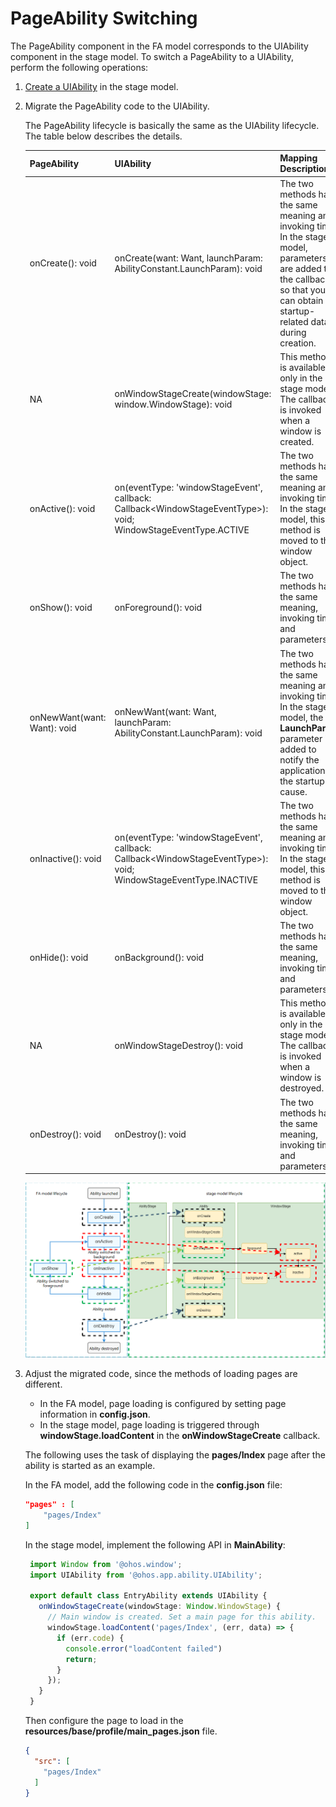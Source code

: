 # PageAbility Switching


The PageAbility component in the FA model corresponds to the UIAbility component in the stage model. To switch a PageAbility to a UIAbility, perform the following operations:


1. [Create a UIAbility](uiability-usage.md) in the stage model.

2. Migrate the PageAbility code to the UIAbility.

   The PageAbility lifecycle is basically the same as the UIAbility lifecycle. The table below describes the details.

   | PageAbility| UIAbility| Mapping Description|
   | -------- | -------- | -------- |
   | onCreate(): void| onCreate(want: Want, launchParam: AbilityConstant.LaunchParam): void | The two methods have the same meaning and invoking time. In the stage model, parameters are added to the callback so that you can obtain startup-related data during creation.|
   | NA | onWindowStageCreate(windowStage: window.WindowStage): void| This method is available only in the stage model. The callback is invoked when a window is created.|
   | onActive(): void | on(eventType: 'windowStageEvent', callback: Callback&lt;WindowStageEventType&gt;): void;<br>WindowStageEventType.ACTIVE | The two methods have the same meaning and invoking time. In the stage model, this method is moved to the window object.|
   | onShow(): void | onForeground(): void | The two methods have the same meaning, invoking time, and parameters.|
   | onNewWant(want: Want): void| onNewWant(want: Want, launchParam: AbilityConstant.LaunchParam): void | The two methods have the same meaning and invoking time. In the stage model, the **LaunchParam** parameter is added to notify the application of the startup cause.|
   | onInactive(): void| on(eventType: 'windowStageEvent', callback: Callback&lt;WindowStageEventType&gt;): void;<br>WindowStageEventType.INACTIVE | The two methods have the same meaning and invoking time. In the stage model, this method is moved to the window object.|
   | onHide(): void | onBackground(): void | The two methods have the same meaning, invoking time, and parameters.|
   | NA | onWindowStageDestroy(): void | This method is available only in the stage model. The callback is invoked when a window is destroyed.|
   | onDestroy(): void | onDestroy(): void | The two methods have the same meaning, invoking time, and parameters.|

   ![pageability-switch](figures/pageability-switch.png)

3. Adjust the migrated code, since the methods of loading pages are different.

   - In the FA model, page loading is configured by setting page information in **config.json**.
   - In the stage model, page loading is triggered through **windowStage.loadContent** in the **onWindowStageCreate** callback.

   The following uses the task of displaying the **pages/Index** page after the ability is started as an example. 
   
   In the FA model, add the following code in the **config.json** file:
   
   
      ```json
      "pages" : [
          "pages/Index"
      ]
      ```
   
   In the stage model, implement the following API in **MainAbility**:
   
   
      ```ts
       import Window from '@ohos.window';
       import UIAbility from '@ohos.app.ability.UIAbility';
   
       export default class EntryAbility extends UIAbility {
         onWindowStageCreate(windowStage: Window.WindowStage) {
           // Main window is created. Set a main page for this ability.
           windowStage.loadContent('pages/Index', (err, data) => {
             if (err.code) {
               console.error("loadContent failed")
               return;
             }
           });
         }
       }
      ```
   
   Then configure the page to load in the **resources/base/profile/main_pages.json** file.
   
     ```json
     {
       "src": [
         "pages/Index"
       ]
     }
     ```